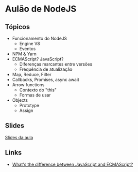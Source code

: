 # Aulão de NodeJS

## Tópicos
- Funcionamento do NodeJS
  - Engine V8
  - Eventos
- NPM & Yarn
- ECMAScript? JavaScript?
  - Diferenças marcantes entre versões
  - Frequência de atualização
- Map, Reduce, Filter
- Callbacks, Promises, async await
- Arrow functions
  - Contexto do "this"
  - Formas de usar
- Objects
  - Prototype
  - Assign

## Slides

[Slides da aula]()

## Links

- [What's the difference between JavaScript and ECMAScript?](https://medium.freecodecamp.org/whats-the-difference-between-javascript-and-ecmascript-cba48c73a2b5)
